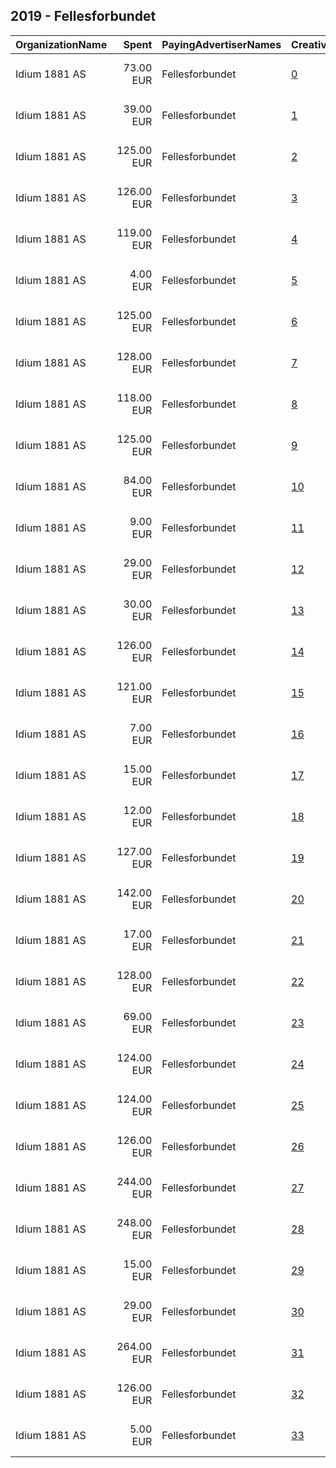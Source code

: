## 2019 - Fellesforbundet 
|OrganizationName|Spent|PayingAdvertiserNames|CreativeUrls|Impressions|Genders|AgeBrackets|CountryCodes|BillingAddresses|CandidateBallotInformation|
|:---|---:|:---|:---|---:|:---|:---|:---|:---|:---|
|Idium 1881 AS|73.00 EUR|Fellesforbundet|[0](https://www.snap.com/political-ads/asset/a2807925c6138d3d128bb7dd2ac7b265f29160e83a733fab0c4c26f8d76a50b6?mediaType=png)|15,927||18+|norway|"Rolf Wickstrøms vei 15,Oslo,0484,NO"||
|Idium 1881 AS|39.00 EUR|Fellesforbundet|[1](https://www.snap.com/political-ads/asset/1296afd323a6fbd339482d520b39170124be08b6320c0bd46094bff9182d4b1c?mediaType=png)|10,879||18+|norway|"Rolf Wickstrøms vei 15,Oslo,0484,NO"||
|Idium 1881 AS|125.00 EUR|Fellesforbundet|[2](https://www.snap.com/political-ads/asset/4c0d5b4b587cb563b8f36420079ead7ed0da9e912e50cf50ee65ab3e1dde5892?mediaType=png)|27,987||18+|norway|"Rolf Wickstrøms vei 15,Oslo,0484,NO"||
|Idium 1881 AS|126.00 EUR|Fellesforbundet|[3](https://www.snap.com/political-ads/asset/9b7b140f8345158ad9cab53b0ae9c7c4628196fe9f44296374c1eefea763f0f5?mediaType=png)|29,955||18+|norway|"Rolf Wickstrøms vei 15,Oslo,0484,NO"||
|Idium 1881 AS|119.00 EUR|Fellesforbundet|[4](https://www.snap.com/political-ads/asset/a6957ea0bb6b615902633bd6a54d4c5e864fa75dc93981a137f60c2c955d8144?mediaType=png)|29,894||18+|norway|"Rolf Wickstrøms vei 15,Oslo,0484,NO"||
|Idium 1881 AS|4.00 EUR|Fellesforbundet|[5](https://www.snap.com/political-ads/asset/15e19b89839a8899d8697a9d46e6d3432ee1a0d568f79740a162db1edb94ce2a?mediaType=png)|960||18+|norway|"Rolf Wickstrøms vei 15,Oslo,0484,NO"||
|Idium 1881 AS|125.00 EUR|Fellesforbundet|[6](https://www.snap.com/political-ads/asset/51e3b03151274777382cb694e293c20a523c7ce48c01a27dcb0201fb2ca2b928?mediaType=png)|30,425||18+|norway|"Rolf Wickstrøms vei 15,Oslo,0484,NO"||
|Idium 1881 AS|128.00 EUR|Fellesforbundet|[7](https://www.snap.com/political-ads/asset/026e19dd34c04af53398e12fbb1d34be18edcff2d7ff421df24fe3e484e61561?mediaType=png)|32,069||18+|norway|"Rolf Wickstrøms vei 15,Oslo,0484,NO"||
|Idium 1881 AS|118.00 EUR|Fellesforbundet|[8](https://www.snap.com/political-ads/asset/d363362b80d169e63d4d20f7665311aadb262c90bc673257e7bede698babc3aa?mediaType=png)|26,108||18+|norway|"Rolf Wickstrøms vei 15,Oslo,0484,NO"||
|Idium 1881 AS|125.00 EUR|Fellesforbundet|[9](https://www.snap.com/political-ads/asset/b4fb0c53f9468a44ed59dfb9d5667efebed7195402ecd4c05ee2e8b5c9e3600f?mediaType=png)|36,469||18+|norway|"Rolf Wickstrøms vei 15,Oslo,0484,NO"||
|Idium 1881 AS|84.00 EUR|Fellesforbundet|[10](https://www.snap.com/political-ads/asset/babdf9d3f6cbbf153ab247a50df4ec3a7bd8863e26e2ddfbf50b08c7562b3fd1?mediaType=png)|16,846||18+|norway|"Rolf Wickstrøms vei 15,Oslo,0484,NO"||
|Idium 1881 AS|9.00 EUR|Fellesforbundet|[11](https://www.snap.com/political-ads/asset/ea1411d1aebaedb2aa0ffa90910321b1364147e24bd4bd04fd0f445fcc64defc?mediaType=png)|1,919||18+|norway|"Rolf Wickstrøms vei 15,Oslo,0484,NO"||
|Idium 1881 AS|29.00 EUR|Fellesforbundet|[12](https://www.snap.com/political-ads/asset/996699b1b4c26152467b4fe01103c01d8a58ab214674781ac4b827b2bc771bc6?mediaType=png)|5,682||18+|norway|"Rolf Wickstrøms vei 15,Oslo,0484,NO"||
|Idium 1881 AS|30.00 EUR|Fellesforbundet|[13](https://www.snap.com/political-ads/asset/1f280bd4c0f806895db165d8a9fee820e8c123fdfff5347c1d598a5625ff11ed?mediaType=png)|6,255||18+|norway|"Rolf Wickstrøms vei 15,Oslo,0484,NO"||
|Idium 1881 AS|126.00 EUR|Fellesforbundet|[14](https://www.snap.com/political-ads/asset/f5f962f197920a5fb56273838110cc0b696af9da90108eb4931420b468c113c6?mediaType=png)|27,788||18+|norway|"Rolf Wickstrøms vei 15,Oslo,0484,NO"||
|Idium 1881 AS|121.00 EUR|Fellesforbundet|[15](https://www.snap.com/political-ads/asset/45483148e19d2ab2c83b9003431d060d39a6bd7e44506fa9f93520c97a925713?mediaType=png)|41,702||18+|norway|"Rolf Wickstrøms vei 15,Oslo,0484,NO"||
|Idium 1881 AS|7.00 EUR|Fellesforbundet|[16](https://www.snap.com/political-ads/asset/514aa20f832552bc4c56645a23d64bde44b4a7de87deabfe396ccc36a64f450e?mediaType=png)|1,696||18+|norway|"Rolf Wickstrøms vei 15,Oslo,0484,NO"||
|Idium 1881 AS|15.00 EUR|Fellesforbundet|[17](https://www.snap.com/political-ads/asset/aaf11eace8e880ccbcc35063d6b646d3786a0e5af945ba87c372631d3ab7f7cd?mediaType=png)|2,866||18+|norway|"Rolf Wickstrøms vei 15,Oslo,0484,NO"||
|Idium 1881 AS|12.00 EUR|Fellesforbundet|[18](https://www.snap.com/political-ads/asset/38fce62d558783cc3dfec02c76775833bb3a538776a178ec203a2b9615681145?mediaType=png)|2,836||18+|norway|"Rolf Wickstrøms vei 15,Oslo,0484,NO"||
|Idium 1881 AS|127.00 EUR|Fellesforbundet|[19](https://www.snap.com/political-ads/asset/044ef3c00dc7e0f17c77df70b214c763c19bd77c2c5a6f91ecd16190669aa41c?mediaType=png)|29,667||18+|norway|"Rolf Wickstrøms vei 15,Oslo,0484,NO"||
|Idium 1881 AS|142.00 EUR|Fellesforbundet|[20](https://www.snap.com/political-ads/asset/0b2b42a5b138777c02a81aa7f9cec1e6b53f061b04753dcaada4331e67fde562?mediaType=png)|28,755||18+|norway|"Rolf Wickstrøms vei 15,Oslo,0484,NO"||
|Idium 1881 AS|17.00 EUR|Fellesforbundet|[21](https://www.snap.com/political-ads/asset/ad926b2159f694ef1f66d92890856e302253f2556ff12897e66b146b8eaf915f?mediaType=png)|3,291||18+|norway|"Rolf Wickstrøms vei 15,Oslo,0484,NO"||
|Idium 1881 AS|128.00 EUR|Fellesforbundet|[22](https://www.snap.com/political-ads/asset/049265c41058f8ea8e1b7ca98597ffa6f0646a04cfa4d57291bf423dd93a000e?mediaType=png)|29,335||18+|norway|"Rolf Wickstrøms vei 15,Oslo,0484,NO"||
|Idium 1881 AS|69.00 EUR|Fellesforbundet|[23](https://www.snap.com/political-ads/asset/2a080016b48236a27220aa9681efe5273327425a79d183b7833bd8cf34f11861?mediaType=png)|14,899||18+|norway|"Rolf Wickstrøms vei 15,Oslo,0484,NO"||
|Idium 1881 AS|124.00 EUR|Fellesforbundet|[24](https://www.snap.com/political-ads/asset/2cb867bc2740c72fc26eeafd72b98b1ad365a94125cfe29bcf4b72e2eaef9a64?mediaType=png)|32,308||18+|norway|"Rolf Wickstrøms vei 15,Oslo,0484,NO"||
|Idium 1881 AS|124.00 EUR|Fellesforbundet|[25](https://www.snap.com/political-ads/asset/9a67bd3cdc224e4ed940c58595766264377d89571ad6cc94a4b3599951467982?mediaType=png)|23,796||18+|norway|"Rolf Wickstrøms vei 15,Oslo,0484,NO"||
|Idium 1881 AS|126.00 EUR|Fellesforbundet|[26](https://www.snap.com/political-ads/asset/32daa5731292a69841c5721e17d2fa1102d8023a13a20b8120bbc4c4b6451773?mediaType=png)|23,018||18+|norway|"Rolf Wickstrøms vei 15,Oslo,0484,NO"||
|Idium 1881 AS|244.00 EUR|Fellesforbundet|[27](https://www.snap.com/political-ads/asset/37c4a08530cfa6311f5ab75fb3c919c24fdb071259959c74e24a068cc60bf704?mediaType=png)|66,918||18+|norway|"Rolf Wickstrøms vei 15,Oslo,0484,NO"||
|Idium 1881 AS|248.00 EUR|Fellesforbundet|[28](https://www.snap.com/political-ads/asset/aa912c6d4e8a5af4a5389afab240ea988a522216043deb987f95849dc3d06c43?mediaType=png)|62,631||18+|norway|"Rolf Wickstrøms vei 15,Oslo,0484,NO"||
|Idium 1881 AS|15.00 EUR|Fellesforbundet|[29](https://www.snap.com/political-ads/asset/767d6121f21456084f6c035ef63ae27bf1eeb682aab893b51ba0f1d0eff5a807?mediaType=png)|3,093||18+|norway|"Rolf Wickstrøms vei 15,Oslo,0484,NO"||
|Idium 1881 AS|29.00 EUR|Fellesforbundet|[30](https://www.snap.com/political-ads/asset/8ed8f6a1a1ebb25aa8d3fc880d1ff9aa8553073192d4b3a1cc30af053d2c5844?mediaType=png)|5,504||18+|norway|"Rolf Wickstrøms vei 15,Oslo,0484,NO"||
|Idium 1881 AS|264.00 EUR|Fellesforbundet|[31](https://www.snap.com/political-ads/asset/715bb8675086148b60fcf7a2640c3775882f097f89cb87e3afd600a7a9167ab4?mediaType=png)|63,151||18+|norway|"Rolf Wickstrøms vei 15,Oslo,0484,NO"||
|Idium 1881 AS|126.00 EUR|Fellesforbundet|[32](https://www.snap.com/political-ads/asset/4f65ef98fd8ddecc27e30bddc193b0a00118d75296c5485adf8bb147ac937c63?mediaType=png)|34,300||18+|norway|"Rolf Wickstrøms vei 15,Oslo,0484,NO"||
|Idium 1881 AS|5.00 EUR|Fellesforbundet|[33](https://www.snap.com/political-ads/asset/a1fab8169e46253bb3437c3751feb490df3bf272c2b4ab2a1854a5bb8398136b?mediaType=png)|1,177||18+|norway|"Rolf Wickstrøms vei 15,Oslo,0484,NO"||
